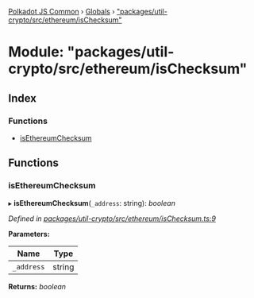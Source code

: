 [Polkadot JS Common](../README.md) › [Globals](../globals.md) › ["packages/util-crypto/src/ethereum/isChecksum"](_packages_util_crypto_src_ethereum_ischecksum_.md)

# Module: "packages/util-crypto/src/ethereum/isChecksum"

## Index

### Functions

* [isEthereumChecksum](_packages_util_crypto_src_ethereum_ischecksum_.md#isethereumchecksum)

## Functions

###  isEthereumChecksum

▸ **isEthereumChecksum**(`_address`: string): *boolean*

*Defined in [packages/util-crypto/src/ethereum/isChecksum.ts:9](https://github.com/polkadot-js/common/blob/ce46a6818/packages/util-crypto/src/ethereum/isChecksum.ts#L9)*

**Parameters:**

Name | Type |
------ | ------ |
`_address` | string |

**Returns:** *boolean*

